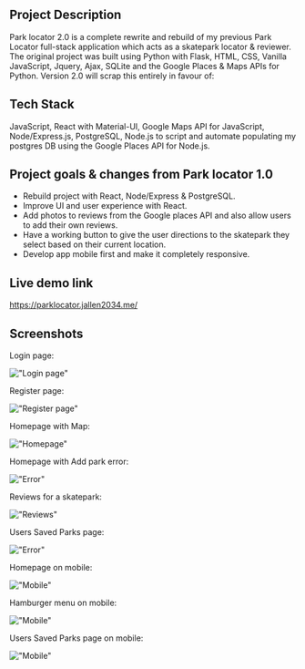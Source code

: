 ## Project Description

Park locator 2.0 is a complete rewrite and rebuild of my previous Park Locator full-stack application which acts as a skatepark locator & reviewer. The original project was built using Python with Flask, HTML, CSS, Vanilla JavaScript, Jquery, Ajax, SQLite and the Google Places & Maps APIs for Python. Version 2.0 will scrap this entirely in favour of:

## Tech Stack

JavaScript, React with Material-UI, Google Maps API for JavaScript, Node/Express.js, PostgreSQL, Node.js to script and automate populating my postgres DB using the Google Places API for Node.js.

## Project goals & changes from Park locator 1.0

- Rebuild project with React, Node/Express & PostgreSQL.
- Improve UI and user experience with React.
- Add photos to reviews from the Google places API and also allow users to add their own reviews.
- Have a working button to give the user directions to the skatepark they select based on their current location.
- Develop app mobile first and make it completely responsive.

## Live demo link

https://parklocator.jallen2034.me/

## Screenshots

Login page:

!["Login page"](/Docs/Screenshots/9.png)

Register page:

!["Register page"](/Docs/Screenshots/10.png)

Homepage with Map:

!["Homepage"](/Docs/Screenshots/3.png)

Homepage with Add park error:

!["Error"](/Docs/Screenshots/4.png)

Reviews for a skatepark:

!["Reviews"](/Docs/Screenshots/2.png)

Users Saved Parks page:

!["Error"](/Docs/Screenshots/5.png)

Homepage on mobile:

!["Mobile"](/Docs/Screenshots/6.png)

Hamburger menu on mobile:

!["Mobile"](/Docs/Screenshots/7.png)

Users Saved Parks page on mobile:

!["Mobile"](/Docs/Screenshots/8.png)
